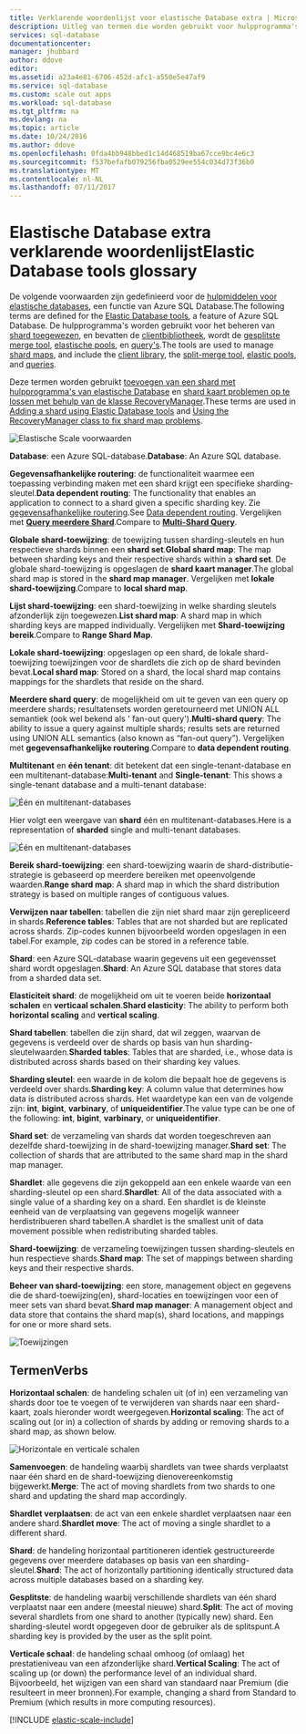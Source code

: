 ```yaml
---
title: Verklarende woordenlijst voor elastische Database extra | Microsoft Docs
description: Uitleg van termen die worden gebruikt voor hulpprogramma's van elastische database
services: sql-database
documentationcenter: 
manager: jhubbard
author: ddove
editor: 
ms.assetid: a23a4e81-6706-452d-afc1-a550e5e47af9
ms.service: sql-database
ms.custom: scale out apps
ms.workload: sql-database
ms.tgt_pltfrm: na
ms.devlang: na
ms.topic: article
ms.date: 10/24/2016
ms.author: ddove
ms.openlocfilehash: 0fda4bb948bbed1c14d468519ba67cce9bc4e6c3
ms.sourcegitcommit: f537befafb079256fba0529ee554c034d73f36b0
ms.translationtype: MT
ms.contentlocale: nl-NL
ms.lasthandoff: 07/11/2017
---
```

# <a name="elastic-database-tools-glossary"></a><span data-ttu-id="28bc3-103">Elastische Database extra verklarende woordenlijst</span><span class="sxs-lookup"><span data-stu-id="28bc3-103">Elastic Database tools glossary</span></span>
<span data-ttu-id="28bc3-104">De volgende voorwaarden zijn gedefinieerd voor de [hulpmiddelen voor elastische databases](sql-database-elastic-scale-introduction.md), een functie van Azure SQL Database.</span><span class="sxs-lookup"><span data-stu-id="28bc3-104">The following terms are defined for the [Elastic Database tools](sql-database-elastic-scale-introduction.md), a feature of Azure SQL Database.</span></span> <span data-ttu-id="28bc3-105">De hulpprogramma's worden gebruikt voor het beheren van [shard toegewezen](sql-database-elastic-scale-shard-map-management.md), en bevatten de [clientbibliotheek](sql-database-elastic-database-client-library.md), wordt de [gesplitste merge tool](sql-database-elastic-scale-overview-split-and-merge.md), [elastische pools](sql-database-elastic-pool.md), en [query's](sql-database-elastic-query-overview.md).</span><span class="sxs-lookup"><span data-stu-id="28bc3-105">The tools are used to manage [shard maps](sql-database-elastic-scale-shard-map-management.md), and include the [client library](sql-database-elastic-database-client-library.md), the [split-merge tool](sql-database-elastic-scale-overview-split-and-merge.md), [elastic pools](sql-database-elastic-pool.md), and [queries](sql-database-elastic-query-overview.md).</span></span> 

<span data-ttu-id="28bc3-106">Deze termen worden gebruikt [toevoegen van een shard met hulpprogramma's van elastische Database](sql-database-elastic-scale-add-a-shard.md) en [shard kaart problemen op te lossen met behulp van de klasse RecoveryManager](sql-database-elastic-database-recovery-manager.md).</span><span class="sxs-lookup"><span data-stu-id="28bc3-106">These terms are used in [Adding a shard using Elastic Database tools](sql-database-elastic-scale-add-a-shard.md) and [Using the RecoveryManager class to fix shard map problems](sql-database-elastic-database-recovery-manager.md).</span></span>

![Elastische Scale voorwaarden][1]

<span data-ttu-id="28bc3-108">**Database**: een Azure SQL-database.</span><span class="sxs-lookup"><span data-stu-id="28bc3-108">**Database**: An Azure SQL database.</span></span> 

<span data-ttu-id="28bc3-109">**Gegevensafhankelijke routering**: de functionaliteit waarmee een toepassing verbinding maken met een shard krijgt een specifieke sharding-sleutel.</span><span class="sxs-lookup"><span data-stu-id="28bc3-109">**Data dependent routing**: The functionality that enables an application to connect to a shard given a specific sharding key.</span></span> <span data-ttu-id="28bc3-110">Zie [gegevensafhankelijke routering](sql-database-elastic-scale-data-dependent-routing.md).</span><span class="sxs-lookup"><span data-stu-id="28bc3-110">See [Data dependent routing](sql-database-elastic-scale-data-dependent-routing.md).</span></span> <span data-ttu-id="28bc3-111">Vergelijken met  **[Query meerdere Shard](sql-database-elastic-scale-multishard-querying.md)**.</span><span class="sxs-lookup"><span data-stu-id="28bc3-111">Compare to **[Multi-Shard Query](sql-database-elastic-scale-multishard-querying.md)**.</span></span>

<span data-ttu-id="28bc3-112">**Globale shard-toewijzing**: de toewijzing tussen sharding-sleutels en hun respectieve shards binnen een **shard set**.</span><span class="sxs-lookup"><span data-stu-id="28bc3-112">**Global shard map**: The map between sharding keys and their respective shards within a **shard set**.</span></span> <span data-ttu-id="28bc3-113">De globale shard-toewijzing is opgeslagen de **shard kaart manager**.</span><span class="sxs-lookup"><span data-stu-id="28bc3-113">The global shard map is stored in the **shard map manager**.</span></span> <span data-ttu-id="28bc3-114">Vergelijken met **lokale shard-toewijzing**.</span><span class="sxs-lookup"><span data-stu-id="28bc3-114">Compare to **local shard map**.</span></span>

<span data-ttu-id="28bc3-115">**Lijst shard-toewijzing**: een shard-toewijzing in welke sharding sleutels afzonderlijk zijn toegewezen.</span><span class="sxs-lookup"><span data-stu-id="28bc3-115">**List shard map**: A shard map in which sharding keys are mapped individually.</span></span> <span data-ttu-id="28bc3-116">Vergelijken met **Shard-toewijzing bereik**.</span><span class="sxs-lookup"><span data-stu-id="28bc3-116">Compare to **Range Shard Map**.</span></span>   

<span data-ttu-id="28bc3-117">**Lokale shard-toewijzing**: opgeslagen op een shard, de lokale shard-toewijzing toewijzingen voor de shardlets die zich op de shard bevinden bevat.</span><span class="sxs-lookup"><span data-stu-id="28bc3-117">**Local shard map**: Stored on a shard, the local shard map contains mappings for the shardlets that reside on the shard.</span></span>

<span data-ttu-id="28bc3-118">**Meerdere shard query**: de mogelijkheid om uit te geven van een query op meerdere shards; resultatensets worden geretourneerd met UNION ALL semantiek (ook wel bekend als ' fan-out query').</span><span class="sxs-lookup"><span data-stu-id="28bc3-118">**Multi-shard query**: The ability to issue a query against multiple shards; results sets are returned using UNION ALL semantics (also known as “fan-out query”).</span></span> <span data-ttu-id="28bc3-119">Vergelijken met **gegevensafhankelijke routering**.</span><span class="sxs-lookup"><span data-stu-id="28bc3-119">Compare to **data dependent routing**.</span></span>

<span data-ttu-id="28bc3-120">**Multitenant** en **één tenant**: dit betekent dat een single-tenant-database en een multitenant-database:</span><span class="sxs-lookup"><span data-stu-id="28bc3-120">**Multi-tenant** and **Single-tenant**: This shows a single-tenant database and a multi-tenant database:</span></span>

![Één en multitenant-databases](./media/sql-database-elastic-scale-glossary/multi-single-simple.png)

<span data-ttu-id="28bc3-122">Hier volgt een weergave van **shard** één en multitenant-databases.</span><span class="sxs-lookup"><span data-stu-id="28bc3-122">Here is a representation of **sharded** single and multi-tenant databases.</span></span> 

![Één en multitenant-databases](./media/sql-database-elastic-scale-glossary/shards-single-multi.png)

<span data-ttu-id="28bc3-124">**Bereik shard-toewijzing**: een shard-toewijzing waarin de shard-distributie-strategie is gebaseerd op meerdere bereiken met opeenvolgende waarden.</span><span class="sxs-lookup"><span data-stu-id="28bc3-124">**Range shard map**: A shard map in which the shard distribution strategy is based on multiple ranges of contiguous values.</span></span> 

<span data-ttu-id="28bc3-125">**Verwijzen naar tabellen**: tabellen die zijn niet shard maar zijn gerepliceerd in shards.</span><span class="sxs-lookup"><span data-stu-id="28bc3-125">**Reference tables**: Tables that are not sharded but are replicated across shards.</span></span> <span data-ttu-id="28bc3-126">Zip-codes kunnen bijvoorbeeld worden opgeslagen in een tabel.</span><span class="sxs-lookup"><span data-stu-id="28bc3-126">For example, zip codes can be stored in a reference table.</span></span> 

<span data-ttu-id="28bc3-127">**Shard**: een Azure SQL-database waarin gegevens uit een gegevensset shard wordt opgeslagen.</span><span class="sxs-lookup"><span data-stu-id="28bc3-127">**Shard**: An Azure SQL database that stores data from a sharded data set.</span></span> 

<span data-ttu-id="28bc3-128">**Elasticiteit shard**: de mogelijkheid om uit te voeren beide **horizontaal schalen** en **verticaal schalen**.</span><span class="sxs-lookup"><span data-stu-id="28bc3-128">**Shard elasticity**: The ability to perform both **horizontal scaling** and **vertical scaling**.</span></span>

<span data-ttu-id="28bc3-129">**Shard tabellen**: tabellen die zijn shard, dat wil zeggen, waarvan de gegevens is verdeeld over de shards op basis van hun sharding-sleutelwaarden.</span><span class="sxs-lookup"><span data-stu-id="28bc3-129">**Sharded tables**: Tables that are sharded, i.e., whose data is distributed across shards based on their sharding key values.</span></span> 

<span data-ttu-id="28bc3-130">**Sharding sleutel**: een waarde in de kolom die bepaalt hoe de gegevens is verdeeld over shards.</span><span class="sxs-lookup"><span data-stu-id="28bc3-130">**Sharding key**: A column value that determines how data is distributed across shards.</span></span> <span data-ttu-id="28bc3-131">Het waardetype kan een van de volgende zijn: **int**, **bigint**, **varbinary**, of **uniqueidentifier**.</span><span class="sxs-lookup"><span data-stu-id="28bc3-131">The value type can be one of the following: **int**, **bigint**, **varbinary**, or **uniqueidentifier**.</span></span> 

<span data-ttu-id="28bc3-132">**Shard set**: de verzameling van shards dat worden toegeschreven aan dezelfde shard-toewijzing in de shard-toewijzing manager.</span><span class="sxs-lookup"><span data-stu-id="28bc3-132">**Shard set**: The collection of shards that are attributed to the same shard map in the shard map manager.</span></span>  

<span data-ttu-id="28bc3-133">**Shardlet**: alle gegevens die zijn gekoppeld aan een enkele waarde van een sharding-sleutel op een shard.</span><span class="sxs-lookup"><span data-stu-id="28bc3-133">**Shardlet**: All of the data associated with a single value of a sharding key on a shard.</span></span> <span data-ttu-id="28bc3-134">Een shardlet is de kleinste eenheid van de verplaatsing van gegevens mogelijk wanneer herdistribueren shard tabellen.</span><span class="sxs-lookup"><span data-stu-id="28bc3-134">A shardlet is the smallest unit of data movement possible when redistributing sharded tables.</span></span> 

<span data-ttu-id="28bc3-135">**Shard-toewijzing**: de verzameling toewijzingen tussen sharding-sleutels en hun respectieve shards.</span><span class="sxs-lookup"><span data-stu-id="28bc3-135">**Shard map**: The set of mappings between sharding keys and their respective shards.</span></span>

<span data-ttu-id="28bc3-136">**Beheer van shard-toewijzing**: een store, management object en gegevens die de shard-toewijzing(en), shard-locaties en toewijzingen voor een of meer sets van shard bevat.</span><span class="sxs-lookup"><span data-stu-id="28bc3-136">**Shard map manager**: A management object and data store that contains the shard map(s), shard locations, and mappings for one or more shard sets.</span></span>

![Toewijzingen][2]

## <a name="verbs"></a><span data-ttu-id="28bc3-138">Termen</span><span class="sxs-lookup"><span data-stu-id="28bc3-138">Verbs</span></span>
<span data-ttu-id="28bc3-139">**Horizontaal schalen**: de handeling schalen uit (of in) een verzameling van shards door toe te voegen of te verwijderen van shards naar een shard-kaart, zoals hieronder wordt weergegeven.</span><span class="sxs-lookup"><span data-stu-id="28bc3-139">**Horizontal scaling**: The act of scaling out (or in) a collection of shards by adding or removing shards to a shard map, as shown below.</span></span>

![Horizontale en verticale schalen][3]

<span data-ttu-id="28bc3-141">**Samenvoegen**: de handeling waarbij shardlets van twee shards verplaatst naar één shard en de shard-toewijzing dienovereenkomstig bijgewerkt.</span><span class="sxs-lookup"><span data-stu-id="28bc3-141">**Merge**: The act of moving shardlets from two shards to one shard and updating the shard map accordingly.</span></span>

<span data-ttu-id="28bc3-142">**Shardlet verplaatsen**: de act van een enkele shardlet verplaatsen naar een andere shard.</span><span class="sxs-lookup"><span data-stu-id="28bc3-142">**Shardlet move**: The act of moving a single shardlet to a different shard.</span></span> 

<span data-ttu-id="28bc3-143">**Shard**: de handeling horizontaal partitioneren identiek gestructureerde gegevens over meerdere databases op basis van een sharding-sleutel.</span><span class="sxs-lookup"><span data-stu-id="28bc3-143">**Shard**: The act of horizontally partitioning identically structured data across multiple databases based on a sharding key.</span></span>

<span data-ttu-id="28bc3-144">**Gesplitste**: de handeling waarbij verschillende shardlets van één shard verplaatst naar een andere (meestal nieuwe) shard.</span><span class="sxs-lookup"><span data-stu-id="28bc3-144">**Split**: The act of moving several shardlets from one shard to another (typically new) shard.</span></span> <span data-ttu-id="28bc3-145">Een sharding-sleutel wordt opgegeven door de gebruiker als de splitspunt.</span><span class="sxs-lookup"><span data-stu-id="28bc3-145">A sharding key is provided by the user as the split point.</span></span>

<span data-ttu-id="28bc3-146">**Verticale schaal**: de handeling schaal omhoog (of omlaag) het prestatieniveau van een afzonderlijke shard.</span><span class="sxs-lookup"><span data-stu-id="28bc3-146">**Vertical Scaling**: The act of scaling up (or down) the performance level of an individual shard.</span></span> <span data-ttu-id="28bc3-147">Bijvoorbeeld, het wijzigen van een shard van standaard naar Premium (die resulteert in meer bronnen).</span><span class="sxs-lookup"><span data-stu-id="28bc3-147">For example, changing a shard from Standard to Premium (which results in more computing resources).</span></span> 

[!INCLUDE [elastic-scale-include](../../includes/elastic-scale-include.md)]

<!--Image references-->
[1]: ./media/sql-database-elastic-scale-glossary/glossary.png
[2]: ./media/sql-database-elastic-scale-glossary/mappings.png
[3]: ./media/sql-database-elastic-scale-glossary/h_versus_vert.png

